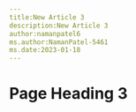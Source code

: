 ```yaml
---
title:New Article 3
description:New Article 3
author:namanpatel6
ms.author:NamanPatel-5461
ms.date:2023-01-18
---
```


# Page Heading 3


